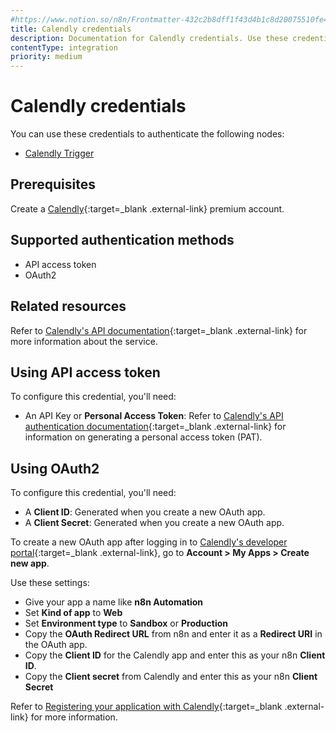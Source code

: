 ```yaml
---
#https://www.notion.so/n8n/Frontmatter-432c2b8dff1f43d4b1c8d20075510fe4
title: Calendly credentials
description: Documentation for Calendly credentials. Use these credentials to authenticate Calendly in n8n, a workflow automation platform.
contentType: integration
priority: medium
---
```


# Calendly credentials

You can use these credentials to authenticate the following nodes:

- [Calendly Trigger](/integrations/builtin/trigger-nodes/n8n-nodes-base.calendlytrigger/)

## Prerequisites

Create a [Calendly](https://www.calendly.com/){:target=_blank .external-link} premium account.

## Supported authentication methods

- API access token
- OAuth2

## Related resources

Refer to [Calendly's API documentation](https://developer.calendly.com/getting-started){:target=_blank .external-link} for more information about the service.

## Using API access token

To configure this credential, you'll need:

- An API Key or **Personal Access Token**: Refer to [Calendly's API authentication documentation](https://developer.calendly.com/how-to-authenticate-with-personal-access-tokens){:target=_blank .external-link} for information on generating a personal access token (PAT).


## Using OAuth2

To configure this credential, you'll need:

- A **Client ID**: Generated when you create a new OAuth app.
- A **Client Secret**: Generated when you create a new OAuth app.

To create a new OAuth app after logging in to [Calendly's developer portal](https://developer.calendly.com/console/apps){:target=_blank .external-link}, go to **Account > My Apps > Create new app**.

Use these settings:

 - Give your app a name like **n8n Automation**
 - Set **Kind of app** to **Web**
 - Set **Environment type** to **Sandbox** or **Production**
 - Copy the **OAuth Redirect URL** from n8n and enter it as a **Redirect URI** in the OAuth app.
 - Copy the **Client ID** for the Calendly app and enter this as your n8n **Client ID**.
 - Copy the **Client secret** from Calendly and enter this as your n8n **Client Secret**
 
 
 Refer to [Registering your application with Calendly](https://developer.calendly.com/create-a-developer-account){:target=_blank .external-link} for more information.
